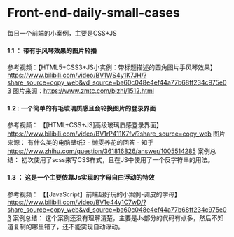 # Front-end-daily-small-cases
每日一个前端的小案例，主要是CSS+JS

#### 1.1 ： 带有手风琴效果的图片轮播
参考视频：【HTML5+CSS3+JS小实例：带标题描述的圆角图片手风琴效果】 https://www.bilibili.com/video/BV1WS4y1K7JH/?share_source=copy_web&vd_source=ba60c048e4ef44a77b68ff234c975e03
图片来源：https://www.zmtc.com/bizhi/1512.html

#### 1.2 : 一个简单的有毛玻璃质感且会轮换图片的登录界面
参考视频： 【[HTML+CSS+JS]高级玻璃质感登录界面】 https://www.bilibili.com/video/BV1rP411K7fv/?share_source=copy_web
图片来源： 有什么美的电脑壁纸? - 懒雯养花的回答 - 知乎 https://www.zhihu.com/question/361816826/answer/1005514285
案例总结： 初次使用了scss来写CSS样式，且在JS中使用了一个反字符串的用法。

#### 1.3 ： 这是一个主要依靠Js实现的字母自由浮动的特效
参考视频： 【【JavaScript】前端超好玩的小案例-调皮的字母】 https://www.bilibili.com/video/BV1e44y1C7wD/?share_source=copy_web&vd_source=ba60c048e4ef44a77b68ff234c975e03
案例总结： 这个案例还没有理解清楚，主要是Js部分的代码有点多，然后不知道复制的哪里错了，还不能实现自动浮动。
